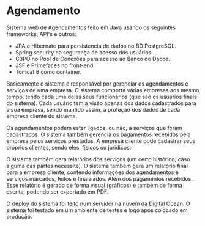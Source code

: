 # Agendamento
Sistema web de Agendamentos feito em Java usando os seguintes frameworks, API's e outros:

- JPA e Hibernate para persistencia de dados no BD PostgreSQL. 
- Spring security na segurança de acesso dos usuários.
- C3PO no Pool de Conexões para acesso ao Banco de Dados.
- JSF e Primefaces no front-end.
- Tomcat 8 como container.

Basicamente o sistema é responsável por gerenciar os agendamentos e serviços de uma empresa. O sistema comporta várias empresas aos mesmo tempo, tendo cada uma delas seus funcionários (que são os usuários finais do sistema). Cada usuário tem a visão apenas dos dados cadastrados para a sua empresa, sendo mantido assim, a proteção dos dados de cada empresa cliente do sistema.

Os agendamentos podem estar ligados, ou não, a serviços que foram cadastrados. O sistema também gerencia os pagamentos recebidos pela empresa pelos serviços prestados. A empresa cliente pode cadastrar seus próprios clientes, sendo eles, fisicos ou juridicos.

O sistema também gera relatórios dos serviços (um certo histórico, caso alguma das partes necessite). O sistema também gera um relatório final para a empresa cliente, contendo informações dos agendamentos e serviços marcados, feitos e finalziados. Além dos pagamentos recebidos. Esse relatório é gerado de forma visual (gráficos) e também de forma escrita, podendo ser exportado em PDF.

O deploy do sistema foi feito num servidor na nuvem da Digital Ocean. O sistema foi testado em um ambiente de testes e logo após colocado em produção.
